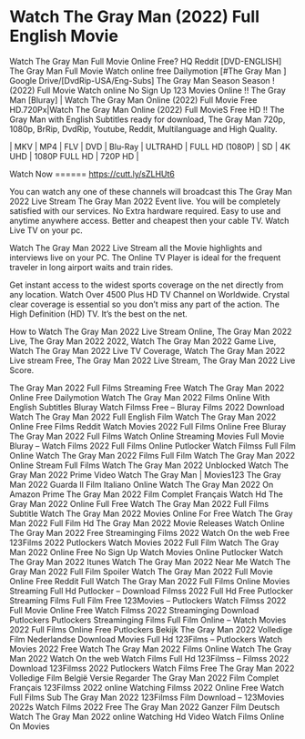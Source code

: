 # Watch The Gray Man (2022) Full English Movie
Watch The Gray Man Full Movie Online Free? HQ Reddit [DVD-ENGLISH] The Gray Man Full Movie Watch online free Dailymotion [#The Gray Man ] Google Drive/[DvdRip-USA/Eng-Subs] The Gray Man Season Season ! (2022) Full Movie Watch online No Sign Up 123 Movies Online !! The Gray Man [Bluray] | Watch The Gray Man Online (2022) Full Movie Free HD.720Px|Watch The Gray Man Online (2022) Full MovieS Free HD !! The Gray Man with English Subtitles ready for download, The Gray Man 720p, 1080p, BrRip, DvdRip, Youtube, Reddit, Multilanguage and High Quality.

| MKV | MP4 | FLV | DVD | Blu-Ray | ULTRAHD | FULL HD (1080P) | SD | 4K UHD | 1080P FULL HD | 720P HD |

Watch Now ====== https://cutt.ly/sZLHUt6

You can watch any one of these channels will broadcast this The Gray Man 2022 Live Stream The Gray Man 2022 Event live. You will be completely satisfied with our services. No Extra hardware required. Easy to use and anytime anywhere access. Better and cheapest then your cable TV. Watch Live TV on your pc.

Watch The Gray Man 2022 Live Stream all the Movie highlights and interviews live on your PC. The Online TV Player is ideal for the frequent traveler in long airport waits and train rides.

Get instant access to the widest sports coverage on the net directly from any location. Watch Over 4500 Plus HD TV Channel on Worldwide. Crystal clear coverage is essential so you don’t miss any part of the action. The High Definition (HD) TV. It’s the best on the net.

How to Watch The Gray Man 2022 Live Stream Online, The Gray Man 2022 Live, The Gray Man 2022 2022, Watch The Gray Man 2022 Game Live, Watch The Gray Man 2022 Live TV Coverage, Watch The Gray Man 2022 Live stream Free, The Gray Man 2022 Live Stream, The Gray Man 2022 Live Score.

The Gray Man 2022 Full Films Streaming Free
Watch The Gray Man 2022 Online Free Dailymotion
Watch The Gray Man 2022 Films Online With English Subtitles
Bluray Watch Filmss Free – Bluray Films 2022 Download
Watch The Gray Man 2022 Full English Film
Watch The Gray Man 2022 Online Free Films Reddit
Watch Movies 2022 Full Films Online Free Bluray
The Gray Man 2022 Full Films Watch Online
Streaming Movies Full Movie Bluray – Watch Films 2022 Full Films Online
Putlocker Watch Filmss Full Film Online
Watch The Gray Man 2022 Films Full Film
Watch The Gray Man 2022 Online Stream Full Films
Watch The Gray Man 2022 Unblocked
Watch The Gray Man 2022 Prime Video
Watch The Gray Man | Movies123
The Gray Man 2022 Guarda Il Film Italiano Online
Watch The Gray Man 2022 On Amazon Prime
The Gray Man 2022 Film Complet Français
Watch Hd The Gray Man 2022 Online Full Free
Watch The Gray Man 2022 Full Films Subtitle
Watch The Gray Man 2022 Movies Online For Free
Watch The Gray Man 2022 Full Film Hd
The Gray Man 2022 Movie Releases
Watch Online The Gray Man 2022 Free Streaminging
Films 2022 Watch On the web Free 123Films 2022
Putlockers Watch Movies 2022 Full Film
Watch The Gray Man 2022 Online Free No Sign Up
Watch Movies Online Putlocker
Watch The Gray Man 2022 Itunes
Watch The Gray Man 2022 Near Me
Watch The Gray Man 2022 Full Film Spoiler
Watch The Gray Man 2022 Full Movie Online Free Reddit
Full Watch The Gray Man 2022 Full Films Online
Movies Streaming Full Hd Putlocker – Download Filmss 2022 Full Hd Free Putlocker
Streaming Films Full Film Free 123Movies – Putlockers Watch Filmss 2022 Full Movie Online Free
Watch Filmss 2022 Streaminging Download Putlockers
Putlockers Streaminging Films Full Film Online – Watch Movies 2022 Full Films Online Free Putlockers
Bekijk The Gray Man 2022 Volledige Film Nederlandse
Download Movies Full Hd 123Films – Putlockers Watch Movies 2022 Free
Watch The Gray Man 2022 Films Online
Watch The Gray Man 2022 Watch On the web
Watch Films Full Hd 123Filmss – Filmss 2022 Download 123Filmss 2022
Putlockers Watch Films Free
The Gray Man 2022 Volledige Film België Versie
Regarder The Gray Man 2022 Film Complet Français
123Filmss 2022 online Watching Filmss 2022 Online Free
Watch Full Films Sub The Gray Man 2022
123Filmss Film Download – 123Movies 2022s Watch Films 2022 Free
The Gray Man 2022 Ganzer Film Deutsch
Watch The Gray Man 2022 online Watching Hd Video
Watch Films Online On Movies
